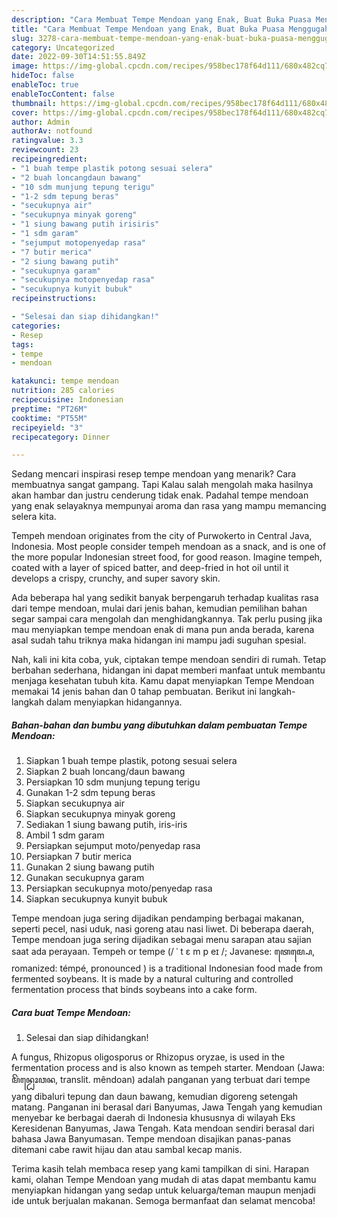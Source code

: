 ```yaml
---
description: "Cara Membuat Tempe Mendoan yang Enak, Buat Buka Puasa Menggugah Selera"
title: "Cara Membuat Tempe Mendoan yang Enak, Buat Buka Puasa Menggugah Selera"
slug: 3278-cara-membuat-tempe-mendoan-yang-enak-buat-buka-puasa-menggugah-selera
category: Uncategorized
date: 2022-09-30T14:51:55.849Z
image: https://img-global.cpcdn.com/recipes/958bec178f64d111/680x482cq70/tempe-mendoan-foto-resep-utama.jpg
hideToc: false
enableToc: true
enableTocContent: false
thumbnail: https://img-global.cpcdn.com/recipes/958bec178f64d111/680x482cq70/tempe-mendoan-foto-resep-utama.jpg
cover: https://img-global.cpcdn.com/recipes/958bec178f64d111/680x482cq70/tempe-mendoan-foto-resep-utama.jpg
author: Admin
authorAv: notfound
ratingvalue: 3.3
reviewcount: 23
recipeingredient:
- "1 buah tempe plastik potong sesuai selera"
- "2 buah loncangdaun bawang"
- "10 sdm munjung tepung terigu"
- "1-2 sdm tepung beras"
- "secukupnya air"
- "secukupnya minyak goreng"
- "1 siung bawang putih irisiris"
- "1 sdm garam"
- "sejumput motopenyedap rasa"
- "7 butir merica"
- "2 siung bawang putih"
- "secukupnya garam"
- "secukupnya motopenyedap rasa"
- "secukupnya kunyit bubuk"
recipeinstructions:

- "Selesai dan siap dihidangkan!"
categories:
- Resep
tags:
- tempe
- mendoan

katakunci: tempe mendoan 
nutrition: 285 calories
recipecuisine: Indonesian
preptime: "PT26M"
cooktime: "PT55M"
recipeyield: "3"
recipecategory: Dinner

---
```



Sedang mencari inspirasi resep tempe mendoan yang menarik? Cara membuatnya sangat gampang. Tapi Kalau salah mengolah maka hasilnya akan hambar dan justru cenderung tidak enak. Padahal tempe mendoan yang enak selayaknya mempunyai aroma dan rasa yang mampu memancing selera kita.


Tempeh mendoan originates from the city of Purwokerto in Central Java, Indonesia. Most people consider tempeh mendoan as a snack, and is one of the more popular Indonesian street food, for good reason. Imagine tempeh, coated with a layer of spiced batter, and deep-fried in hot oil until it develops a crispy, crunchy, and super savory skin.

Ada beberapa hal yang sedikit banyak berpengaruh terhadap kualitas rasa dari tempe mendoan, mulai dari jenis bahan, kemudian pemilihan bahan segar sampai cara mengolah dan menghidangkannya. Tak perlu pusing jika mau menyiapkan tempe mendoan enak di mana pun anda berada, karena asal sudah tahu triknya maka hidangan ini mampu jadi suguhan spesial.


Nah, kali ini kita coba, yuk, ciptakan tempe mendoan sendiri di rumah. Tetap berbahan sederhana, hidangan ini dapat memberi manfaat untuk membantu menjaga kesehatan tubuh kita. Kamu dapat menyiapkan Tempe Mendoan memakai 14 jenis bahan dan 0 tahap pembuatan. Berikut ini langkah-langkah dalam menyiapkan hidangannya.

<!--inarticleads1-->

##### Bahan-bahan dan bumbu yang dibutuhkan dalam pembuatan Tempe Mendoan:

1. Siapkan 1 buah tempe plastik, potong sesuai selera
1. Siapkan 2 buah loncang/daun bawang
1. Persiapkan 10 sdm munjung tepung terigu
1. Gunakan 1-2 sdm tepung beras
1. Siapkan secukupnya air
1. Siapkan secukupnya minyak goreng
1. Sediakan 1 siung bawang putih, iris-iris
1. Ambil 1 sdm garam
1. Persiapkan sejumput moto/penyedap rasa
1. Persiapkan 7 butir merica
1. Gunakan 2 siung bawang putih
1. Gunakan secukupnya garam
1. Persiapkan secukupnya moto/penyedap rasa
1. Siapkan secukupnya kunyit bubuk


Tempe mendoan juga sering dijadikan pendamping berbagai makanan, seperti pecel, nasi uduk, nasi goreng atau nasi liwet. Di beberapa daerah, Tempe mendoan juga sering dijadikan sebagai menu sarapan atau sajian saat ada perayaan. Tempeh or tempe (/ ˈ t ɛ m p eɪ /; Javanese: ꦠꦺꦩ꧀ꦥꦺ, romanized: témpé, pronounced ) is a traditional Indonesian food made from fermented soybeans. It is made by a natural culturing and controlled fermentation process that binds soybeans into a cake form. 

<!--inarticleads2-->

##### Cara buat Tempe Mendoan:


1. Selesai dan siap dihidangkan!

A fungus, Rhizopus oligosporus or Rhizopus oryzae, is used in the fermentation process and is also known as tempeh starter. Mendoan (Jawa: ꦩꦼꦤ꧀ꦝꦺꦴꦮꦤ, translit. mêndoan) adalah panganan yang terbuat dari tempe yang dibaluri tepung dan daun bawang, kemudian digoreng setengah matang. Panganan ini berasal dari Banyumas, Jawa Tengah yang kemudian menyebar ke berbagai daerah di Indonesia khususnya di wilayah Eks Keresidenan Banyumas, Jawa Tengah. Kata mendoan sendiri berasal dari bahasa Jawa Banyumasan. Tempe mendoan disajikan panas-panas ditemani cabe rawit hijau dan atau sambal kecap manis. 

Terima kasih telah membaca resep yang kami tampilkan di sini. Harapan kami, olahan Tempe Mendoan yang mudah di atas dapat membantu kamu menyiapkan hidangan yang sedap untuk keluarga/teman maupun menjadi ide untuk berjualan makanan. Semoga bermanfaat dan selamat mencoba!
